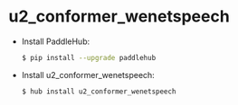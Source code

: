 # u2_conformer_wenetspeech
* Install PaddleHub: 

    ```bash
    $ pip install --upgrade paddlehub
    ```

* Install u2_conformer_wenetspeech: 

    ```bash
    $ hub install u2_conformer_wenetspeech
    ```
